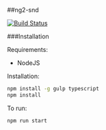 ##ng2-snd

[![Build Status](https://api.travis-ci.org/maxime-colin/ng2-snd.svg?branch=master)](https://travis-ci.org/maxime-colin/ng2-snd)

###Installation

Requirements:

- NodeJS

Installation:

```bash
npm install -g gulp typescript
npm install
```

To run:

```bash
npm run start
```
